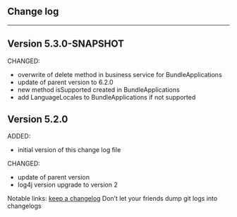## Change log
----------------------

Version 5.3.0-SNAPSHOT
-------------

CHANGED:

- overwrite of delete method in business service for BundleApplications 
- update of parent version to 6.2.0
- new method isSupported created in BundleApplications
- add LanguageLocales to BundleApplications if not supported


Version 5.2.0
-------------

ADDED:

- initial version of this change log file
  
CHANGED:

- update of parent version
- log4j version upgrade to version 2

Notable links:
[keep a changelog](http://keepachangelog.com/en/1.0.0/) Don’t let your friends dump git logs into changelogs
